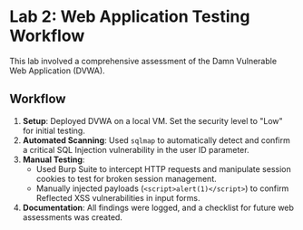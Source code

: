 # Lab 2: Web Application Testing Workflow

This lab involved a comprehensive assessment of the Damn Vulnerable Web Application (DVWA).

## Workflow

1.  **Setup**: Deployed DVWA on a local VM. Set the security level to "Low" for initial testing.
2.  **Automated Scanning**: Used `sqlmap` to automatically detect and confirm a critical SQL Injection vulnerability in the user ID parameter.
3.  **Manual Testing**:
    * Used Burp Suite to intercept HTTP requests and manipulate session cookies to test for broken session management.
    * Manually injected payloads (`<script>alert(1)</script>`) to confirm Reflected XSS vulnerabilities in input forms.
4.  **Documentation**: All findings were logged, and a checklist for future web assessments was created.
